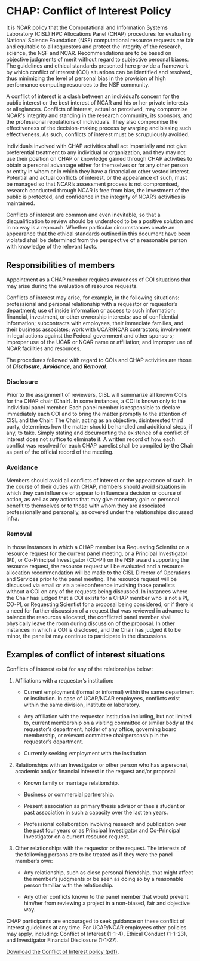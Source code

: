 # CHAP: Conflict of Interest Policy

It is NCAR policy that the Computational and Information Systems
Laboratory (CISL) HPC Allocations Panel (CHAP) procedures for evaluating
National Science Foundation (NSF) computational resource requests are
fair and equitable to all requestors and protect the integrity of the
research, science, the NSF and NCAR. Recommendations are to be based on
objective judgments of merit without regard to subjective personal
biases. The guidelines and ethical standards presented here provide a
framework by which conflict of interest (COI) situations can be
identified and resolved, thus minimizing the level of personal bias in
the provision of high performance computing resources to the NSF
community.

A conflict of interest is a clash between an individual’s concern for
the public interest or the best interest of NCAR and his or her private
interests or allegiances. Conflicts of interest, actual or perceived,
may compromise NCAR's integrity and standing in the research community,
its sponsors, and the professional reputations of individuals. They also
compromise the effectiveness of the decision-making process by warping
and biasing such effectiveness. As such, conflicts of interest must be
scrupulously avoided.

Individuals involved with CHAP activities shall act impartially and not
give preferential treatment to any individual or organization, and they
may not use their position on CHAP or knowledge gained through CHAP
activities to obtain a personal advantage either for themselves or for
any other person or entity in whom or in which they have a financial or
other vested interest. Potential and actual conflicts of interest, or
the appearance of such, must be managed so that NCAR’s assessment
process is not compromised, research conducted through NCAR is free from
bias, the investment of the public is protected, and confidence in the
integrity of NCAR’s activities is maintained.

Conflicts of interest are common and even inevitable, so that a
disqualification to review should be understood to be a positive
solution and in no way is a reproach. Whether particular circumstances
create an appearance that the ethical standards outlined in this
document have been violated shall be determined from the perspective of
a reasonable person with knowledge of the relevant facts.

## Responsibilities of members

Appointment as a CHAP member requires awareness of COI situations that
may arise during the evaluation of resource requests.

Conflicts of interest may arise, for example, in the following
situations: professional and personal relationship with a requestor or
requestor’s department; use of inside information or access to such
information; financial, investment, or other ownership interests; use of
confidential information; subcontracts with employees, their immediate
families, and their business associates; work with UCAR/NCAR
contractors; involvement in legal actions against the Federal government
and other sponsors; improper use of the UCAR or NCAR name or
affiliation; and improper use of NCAR facilities and resources.

The procedures followed with regard to COIs and CHAP activities are
those of ***Disclosure***, ***Avoidance***, and ***Removal***.

### Disclosure

Prior to the assignment of reviewers, CISL will summarize all known
COI’s for the CHAP chair (Chair). In some instances, a COI is known only
to the individual panel member. Each panel member is responsible to
declare immediately each COI and to bring the matter promptly to the
attention of CISL and the Chair. The Chair, acting as an objective,
disinterested third party, determines how the matter should be handled
and additional steps, if any, to take. Simply stating and documenting
the existence of a conflict of interest does not suffice to eliminate
it. A written record of how each conflict was resolved for each CHAP
panelist shall be compiled by the Chair as part of the official record
of the meeting.

### Avoidance

Members should avoid all conflicts of interest or the appearance of
such. In the course of their duties with CHAP, members should avoid
situations in which they can influence or appear to influence a decision
or course of action, as well as any actions that may give monetary gain
or personal benefit to themselves or to those with whom they are
associated professionally and personally, as covered under the
relationships discussed infra.

### Removal

In those instances in which a CHAP member is a Requesting Scientist on a
resource request for the current panel meeting, or a Principal
Investigator (PI), or Co-Principal Investigator (CO-PI) on the NSF award
supporting the resource request, the resource request will be evaluated
and a resource allocation recommendation will be made to the CISL
Director of Operations and Services prior to the panel meeting. The
resource request will be discussed via email or via a teleconference
involving those panelists without a COI on any of the requests being
discussed. In instances where the Chair has judged that a COI exists for
a CHAP member who is not a PI, CO-PI, or Requesting Scientist for a
proposal being considered, or if there is a need for further discussion
of a request that was reviewed in advance to balance the resources
allocated, the conflicted panel member shall physically leave the room
during discussion of the proposal. In other instances in which a COI is
disclosed, and the Chair has judged it to be minor, the panelist may
continue to participate in the discussions.

## Examples of conflict of interest situations

Conflicts of interest exist for any of the relationships below:

1.  Affiliations with a requestor’s institution:

    - Current employment (formal or informal) within the same department
      or institution. In case of UCAR/NCAR employees, conflicts exist
      within the same division, institute or laboratory.

    - Any affiliation with the requestor institution including, but not
      limited to, current membership on a visiting committee or similar
      body at the requestor’s department, holder of any office,
      governing board membership, or relevant committee chairpersonship
      in the requestor’s department.

    - Currently seeking employment with the institution.

2.  Relationships with an Investigator or other person who has a
    personal, academic and/or financial interest in the request and/or
    proposal:

    - Known family or marriage relationship.

    - Business or commercial partnership.

    - Present association as primary thesis advisor or thesis student or
      past association in such a capacity over the last ten years.

    - Professional collaboration involving research and publication over
      the past four years or as Principal Investigator and Co-Principal
      Investigator on a current resource request.

3.  Other relationships with the requestor or the request. The interests
    of the following persons are to be treated as if they were the panel
    member’s own:

    - Any relationship, such as close personal friendship, that might
      affect the member’s judgments or be seen as doing so by a
      reasonable person familiar with the relationship.

    - Any other conflicts known to the panel member that would prevent
      him/her from reviewing a project in a non-biased, fair and
      objective way.

CHAP participants are encouraged to seek guidance on these conflict of
interest guidelines at any time. For UCAR/NCAR employees other policies
may apply, including: Conflict of Interest (1-1-4), Ethical Conduct
(1-1-23), and Investigator Financial Disclosure (1-1-27).

[Download the Conflict of Interest policy (pdf)](https://kb.ucar.edu/download/attachments/70549839/CHAP_COI_Policy_0.pdf?version=1&modificationDate=1627405650000&api=v2).
